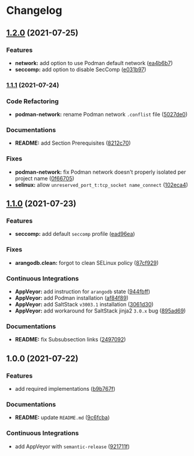 # Changelog

## [1.2.0](https://github.com/extra2000/arangodb-formula/compare/v1.1.1...v1.2.0) (2021-07-25)


### Features

* **network:** add option to use Podman default network ([ea4b6b7](https://github.com/extra2000/arangodb-formula/commit/ea4b6b7badd6b6dae62a932ff3a4a2fed310552c))
* **seccomp:** add option to disable SecComp ([e031b97](https://github.com/extra2000/arangodb-formula/commit/e031b9748b0855d1d71fd5d26817c1f961c9d817))

### [1.1.1](https://github.com/extra2000/arangodb-formula/compare/v1.1.0...v1.1.1) (2021-07-24)


### Code Refactoring

* **podman-network:** rename Podman network `.conflist` file ([5027de0](https://github.com/extra2000/arangodb-formula/commit/5027de024ee1e15944b9fcd95e7101909e14e634))


### Documentations

* **README:** add Section Prerequisites ([8212c70](https://github.com/extra2000/arangodb-formula/commit/8212c708d092ebdc2202a9f4ceeb1c73d75cfda5))


### Fixes

* **podman-network:** fix Podman network doesn't properly isolated per project name ([0f66705](https://github.com/extra2000/arangodb-formula/commit/0f66705b5bde6c791ac00b8ffb8532466e5bee35))
* **selinux:** allow `unreserved_port_t:tcp_socket name_connect` ([102eca4](https://github.com/extra2000/arangodb-formula/commit/102eca454941068fa5522815a1b6a2d34039451d))

## [1.1.0](https://github.com/extra2000/arangodb-formula/compare/v1.0.0...v1.1.0) (2021-07-23)


### Features

* **seccomp:** add default `seccomp` profile ([ead96ea](https://github.com/extra2000/arangodb-formula/commit/ead96eae4e2052e8a50763955f8ab77096c9d22c))


### Fixes

* **arangodb.clean:** forgot to clean SELinux policy ([87cf929](https://github.com/extra2000/arangodb-formula/commit/87cf92963c8d65f26fa7fbf23455ce505350d1f5))


### Continuous Integrations

* **AppVeyor:** add instruction for `arangodb` state ([944fbff](https://github.com/extra2000/arangodb-formula/commit/944fbffcc98b4ac032a5bd0d0dc76fd9c5032e19))
* **AppVeyor:** add Podman installation ([af84f89](https://github.com/extra2000/arangodb-formula/commit/af84f898a37740997b00ba7a4ef2760e57453c52))
* **AppVeyor:** add SaltStack `v3003.1` installation ([3061d30](https://github.com/extra2000/arangodb-formula/commit/3061d3003e3b3845084f14e817dc008f878d03a0))
* **AppVeyor:** add workaround for SaltStack jinja2 `3.0.x` bug ([895ad69](https://github.com/extra2000/arangodb-formula/commit/895ad69c486cd2c2fba73437fc66b0afb5ab50ac))


### Documentations

* **README:** fix Subsubsection links ([2497092](https://github.com/extra2000/arangodb-formula/commit/249709241dff0abe71608beb8b3d2c9748bd714f))

## 1.0.0 (2021-07-22)


### Features

* add required implementations ([b9b767f](https://github.com/extra2000/arangodb-formula/commit/b9b767fdb7aee36646e90c6998527d2dbc2ec0f8))


### Documentations

* **README:** update `README.md` ([9c6fcba](https://github.com/extra2000/arangodb-formula/commit/9c6fcba39202ebabda4fbed2ea9cf0177e228548))


### Continuous Integrations

* add AppVeyor with `semantic-release` ([921711f](https://github.com/extra2000/arangodb-formula/commit/921711f382e756cea884e59dee1753cc02fa3d3d))
